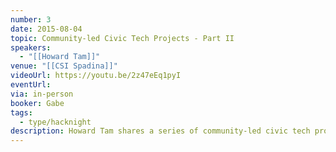 ```yaml
---
number: 3
date: 2015-08-04
topic: Community-led Civic Tech Projects - Part II
speakers:
  - "[[Howard Tam]]"
venue: "[[CSI Spadina]]"
videoUrl: https://youtu.be/2z47eEq1pyI
eventUrl: 
via: in-person
booker: Gabe
tags:
  - type/hacknight
description: Howard Tam shares a series of community-led civic tech projects and talks about the role of community in civic tech.
---
```

